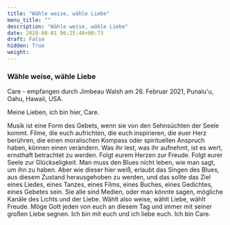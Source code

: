 ```yaml
---
title: "Wähle weise, wähle Liebe"
menu_title: ""
description: "Wähle weise, wähle Liebe"
date: 2020-08-01 06:25:48+00:73
draft: False
hidden: True
weight:
---
```

### Wähle weise, wähle Liebe

Care - empfangen durch Jimbeau Walsh am 26. Februar 2021, Punalu'u, Oahu, Hawaii, USA.

Meine Lieben, ich bin hier, Care.

Musik ist eine Form des Gebets, wenn sie von den Sehnsüchten der Seele kommt. Filme, die euch aufrichten, die euch inspirieren, die euer Herz berühren, die einen moralischen Kompass oder spirituellen Anspruch haben, können einen verändern. Was ihr lest, was ihr aufnehmt, ist es wert, ernsthaft betrachtet zu werden. Folgt eurem Herzen zur Freude. Folgt eurer Seele zur Glückseligkeit. Man muss den Blues nicht leben, wie man sagt, um ihn zu haben. Aber wie dieser hier weiß, erlaubt das Singen des Blues, aus diesem Zustand herausgehoben zu werden, und das sollte das Ziel eines Liedes, eines Tanzes, eines Films, eines Buches, eines Gedichtes, eines Gebetes sein. Sie alle sind Medien, oder man könnte sagen, mögliche Kanäle des Lichts und der Liebe. Wählt also weise, wählt Liebe, wählt Freude. Möge Gott jeden von euch an diesem Tag und immer mit seiner großen Liebe segnen. Ich bin mit euch und ich liebe euch. Ich bin Care.
